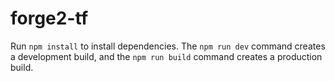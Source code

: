 # forge2-tf

Run `npm install` to install dependencies. The `npm run dev` command creates a development build, and the `npm run build` command creates a production build.
